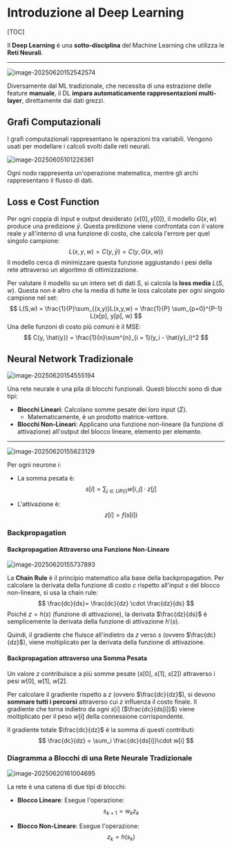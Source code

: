 # Introduzione al Deep Learning

[TOC]

Il **Deep Learning** è una **sotto-disciplina** del Machine Learning che utilizza le **Reti Neurali**.

---

![image-20250620152542574](./assets/image-20250620152542574.png)

Diversamente dal ML tradizionale, che necessita di una estrazione delle feature **manuale**, il DL **impara automaticamente rappresentazioni multi-layer**, direttamente dai dati grezzi.

## Grafi Computazionali

I grafi computazionali rappresentano le operazioni tra variabili. Vengono usati per modellare i calcoli svolti dalle reti neurali.

![image-20250605101226361](./assets/image-20250605101226361.png)

Ogni nodo rappresenta un'operazione matematica, mentre gli archi rappresentano il flusso di dati.

## Loss e Cost Function

Per ogni coppia di input e output desiderato ($x[0], y[0]$), il modello $G(x,w)$ produce una predizione $\bar{y}$. Questa predizione viene confrontata con il valore reale $y$ all'interno di una funzione di costo, che calcola l'errore per quel singolo campione:
$$
L(x,y,w) = C(y,\bar{y}) = C(y, G(x,w))
$$
Il modello cerca di minimizzare questa funzione aggiustando i pesi della rete attraverso un algoritmo di ottimizzazione.

Per valutare il modello su un intero set di dati $S$, si calcola la **loss media** $L(S,w)$. Questa non è altro che la media di tutte le loss calcolate per ogni singolo campione nel set:
$$
L(S,w) = \frac{1}{P}\sum_{(x,y)}L(x,y,w) = \frac{1}{P} \sum_{p=0}^{P-1} L(x[p], y[p], w)
$$
Una delle funzoni di costo più comuni è il MSE:
$$
C(y, \hat{y}) = \frac{1}{n}\sum^{n}_{i = 1}(y_i - \hat{y}_i)^2
$$
## Neural Network Tradizionale

![image-20250620154555194](./assets/image-20250620154555194.png)

Una rete neurale è una pila di blocchi funzionali. Questi blocchi sono di due tipi:

- **Blocchi Lineari**: Calcolano somme pesate dei loro input ($\Sigma$).
  - Matematicamente, è un prodotto matrice-vettore.
- **Blocchi Non-Lineari**: Applicano una funzione non-lineare (la funzione di attivazione) all'output del blocco lineare, elemento per elemento.

---

![image-20250620155623129](./assets/image-20250620155623129.png)

Per ogni neurone $i$:

+ La somma pesata è:
  $$
  s[i] = \sum_{j \in U P(i)}w[i,j] \cdot z[j]
  $$

+ L'attivazione è:
  $$
  z[i] = f(s[i])
  $$

### Backpropagation

#### Backpropagation Attraverso una Funzione Non-Lineare

![image-20250620155737893](./assets/image-20250620155737893.png)

La **Chain Rule** è il principio matematico alla base della backpropagation. Per calcolare la derivata della funzione di costo $c$ rispetto all'input $s$ del blocco non-lineare, si usa la chain rule:
$$
\frac{dc}{ds}= \frac{dc}{dz} \cdot \frac{dz}{ds}
$$
Poiché $z = h(s)$ (funzione di attivazione), la derivata $\frac{dz}{ds}$ è semplicemente la derivata della funzione di attivazione $h'(s)$. 

Quindi, il gradiente che fluisce all'indietro da $z$ verso $s$ (ovvero $\frac{dc}{dz}$), viene moltiplicato per la derivata della funzione di attivazione.

#### Backpropagation attraverso una Somma Pesata

Un valore $z$ contribuisce a più somme pesate ($s[0]$, $s[1]$, $s[2]$) attraverso i pesi $w[0]$, $w[1]$, $w[2]$.

Per calcolare il gradiente rispetto a $z$ (ovvero $\frac{dc}{dz}$), si devono **sommare tutti i percorsi** attraverso cui $z$ influenza il costo finale. Il gradiente che torna indietro da ogni $s[i]$ ($\frac{dc}{ds[i]}$) viene moltiplicato per il peso $w[i]$ della connessione corrispondente.

Il gradiente totale $\frac{dc}{dz}$ è la somma di questi contributi:
$$
\frac{dc}{dz} = \sum_i \frac{dc}{ds[i]}\cdot w[i]
$$

### Diagramma a Blocchi di una Rete Neurale Tradizionale

![image-20250620161004695](./assets/image-20250620161004695.png)

La rete è una catena di due tipi di blocchi:

+ **Blocco Lineare**: Esegue l'operazione:
  $$
  s_{k+1} = w_k z_k
  $$

+ **Blocco Non-Lineare**: Esegue l'operazione:
  $$
  z_k=h(s_k)
  $$